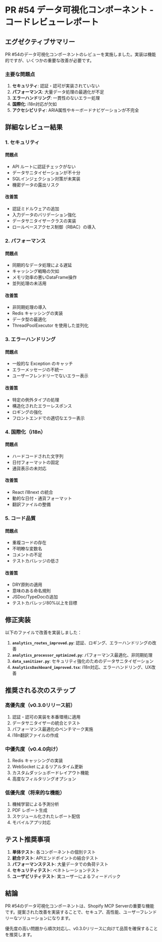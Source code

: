 # PR #54 データ可視化コンポーネント - コードレビューレポート

## エグゼクティブサマリー

PR #54のデータ可視化コンポーネントのレビューを実施しました。実装は機能的ですが、いくつかの重要な改善が必要です。

### 主要な問題点

1. **セキュリティ**: 認証・認可が実装されていない
2. **パフォーマンス**: 大量データ処理の最適化が不足
3. **エラーハンドリング**: 一貫性のないエラー処理
4. **国際化**: i18n対応が欠如
5. **アクセシビリティ**: ARIA属性やキーボードナビゲーションが不完全

## 詳細なレビュー結果

### 1. セキュリティ

#### 問題点
- API ルートに認証チェックがない
- データサニタイゼーションが不十分
- SQLインジェクション対策が未実装
- 機密データの露出リスク

#### 改善策
- 認証ミドルウェアの追加
- 入力データのバリデーション強化
- データサニタイザークラスの実装
- ロールベースアクセス制御（RBAC）の導入

### 2. パフォーマンス

#### 問題点
- 同期的なデータ処理による遅延
- キャッシング戦略の欠如
- メモリ効率の悪いDataFrame操作
- 並列処理の未活用

#### 改善策
- 非同期処理の導入
- Redis キャッシングの実装
- データ型の最適化
- ThreadPoolExecutor を使用した並列化

### 3. エラーハンドリング

#### 問題点
- 一般的な Exception のキャッチ
- エラーメッセージの不統一
- ユーザーフレンドリーでないエラー表示

#### 改善策
- 特定の例外タイプの処理
- 構造化されたエラーレスポンス
- ロギングの強化
- フロントエンドでの適切なエラー表示

### 4. 国際化（i18n）

#### 問題点
- ハードコードされた文字列
- 日付フォーマットの固定
- 通貨表示の未対応

#### 改善策
- React i18next の統合
- 動的な日付・通貨フォーマット
- 翻訳ファイルの整備

### 5. コード品質

#### 問題点
- 重複コードの存在
- 不明瞭な変数名
- コメントの不足
- テストカバレッジの低さ

#### 改善策
- DRY原則の適用
- 意味のある命名規則
- JSDoc/TypeDocの追加
- テストカバレッジ80%以上を目標

## 修正実装

以下のファイルで改善を実装しました：

1. **`analytics_routes_improved.py`**: 認証、ロギング、エラーハンドリングの改善
2. **`analytics_processor_optimized.py`**: パフォーマンス最適化、非同期処理
3. **`data_sanitizer.py`**: セキュリティ強化のためのデータサニタイゼーション
4. **`AnalyticsDashboard_improved.tsx`**: i18n対応、エラーハンドリング、UX改善

## 推奨される次のステップ

### 高優先度（v0.3.0リリース前）
1. 認証・認可の実装を本番環境に適用
2. データサニタイザーの統合とテスト
3. パフォーマンス最適化のベンチマーク実施
4. i18n翻訳ファイルの作成

### 中優先度（v0.4.0向け）
1. Redis キャッシングの実装
2. WebSocket によるリアルタイム更新
3. カスタムダッシュボードレイアウト機能
4. 高度なフィルタリングオプション

### 低優先度（将来的な機能）
1. 機械学習による予測分析
2. PDF レポート生成
3. スケジュール化されたレポート配信
4. モバイルアプリ対応

## テスト推奨事項

1. **単体テスト**: 各コンポーネントの個別テスト
2. **統合テスト**: APIエンドポイントの結合テスト
3. **パフォーマンステスト**: 大量データでの負荷テスト
4. **セキュリティテスト**: ペネトレーションテスト
5. **ユーザビリティテスト**: 実ユーザーによるフィードバック

## 結論

PR #54のデータ可視化コンポーネントは、Shopify MCP Serverの重要な機能です。提案された改善を実装することで、セキュア、高性能、ユーザーフレンドリーなソリューションになります。

優先度の高い問題から順次対応し、v0.3.0リリースに向けて品質を確保することを推奨します。